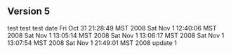 ## Version 5 ##
test
test
test
date
Fri Oct 31 21:28:49 MST 2008
Sat Nov 1 12:40:06 MST 2008
Sat Nov 1 13:05:14 MST 2008
Sat Nov 1 13:06:17 MST 2008
Sat Nov 1 13:07:54 MST 2008
Sat Nov 1 21:49:01 MST 2008
update 1
